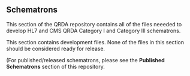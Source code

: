 <h2>Schematrons</h2>

This section of the QRDA repository contains all of the files neeeded to develop HL7 and CMS QRDA Category I and Category III schematrons.

This section contains development files. None of the files in this section should be considered ready for release. 

(For published/released schematrons, please see the <b>Published Schematrons</b> section of this repository.
